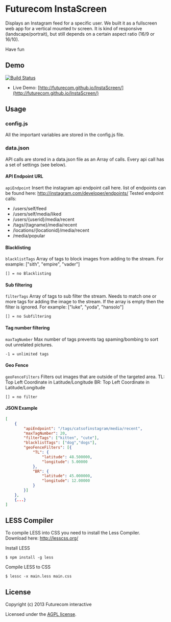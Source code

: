 Futurecom InstaScreen
=====================

Displays an Instagram feed for a specific user.	
We built it as a fullscreen web app for a vertical mounted tv screen. It is kind of responsive (landscape/portrait), but still depends on a certain aspect ratio (16/9 or 16/10).

Have fun
 
Demo
---------------------

[![Build Status](https://travis-ci.org/Futurecom/InstaScreen.png?branch=travis)](https://travis-ci.org/Futurecom/InstaScreen)

* Live Demo: [http://futurecom.github.io/InstaScreen/](http://futurecom.github.io/InstaScreen/)

Usage
---------------------

### config.js ###

All the important variables are stored in the config.js file.

### data.json ###

API calls are stored in a data.json file as an Array of calls. Every api call has a set of settings (see below).

#### API Endpoint URL ####
`apiEndpoint`
Insert the instagram api endpoint call here. list of endpoints can be found here: http://instagram.com/developer/endpoints/
Tested endpoint calls:
* /users/self/feed
* /users/self/media/liked
* /users/{userid}/media/recent
* /tags/{tagname}/media/recent
* /locations/{locationid}/media/recent
* /media/popular

#### Blacklisting ####
`blacklistTags`
Array of tags to block images from adding to the stream.
For example: ["sith", "empire", "vader"]

`[] = no Blacklisting`

#### Sub filtering ####
`filterTags`
Array of tags to sub filter the stream.
Needs to match one or more tags for adding the image to the stream.
If the array is empty then the filter is ignored.
For example: ["luke", "yoda", "hansolo"]

`[] = no Subfiltering`

#### Tag number filtering ####
`maxTagNumber`
Max number of tags prevents tag spaming/bombing to sort out unrelated pictures.

`-1 = unlimited tags`
	
#### Geo Fence ####
`geoFenceFilters`
Filters out images that are outside of the targeted area.
TL: Top Left Coordinate in Latitude/Longitude
BR: Top Left Coordinate in Latitude/Longitude

`[] = no filter`

#### JSON Example ####

```JSON
[
    {
        "apiEndpoint": "/tags/catsofinstagram/media/recent",
        "maxTagNumber": 20,
        "filterTags": ["kitten", "cute"],
        "blacklistTags": ["dog","dogs"],
        "geoFenceFilters": [{
			"TL": {
				"latitude": 48.500000,
				"longitude": 5.00000
			},
			"BR": {
				"latitude": 45.000000,
				"longitude": 12.00000
			}
		}]
    },
    {...}
]
```

LESS Compiler
---------------------

To compile LESS into CSS you need to install the Less Compiler.  
Download here: http://lesscss.org/

Install LESS
```shell
$ npm install -g less
```

Compile LESS to CSS
```shell
$ lessc -x main.less main.css
```

License
---------------------

Copyright (c) 2013 Futurecom interactive

Licensed under the [AGPL license](https://github.com/Futurecom/InstaScreen/blob/master/agpl.txt).

